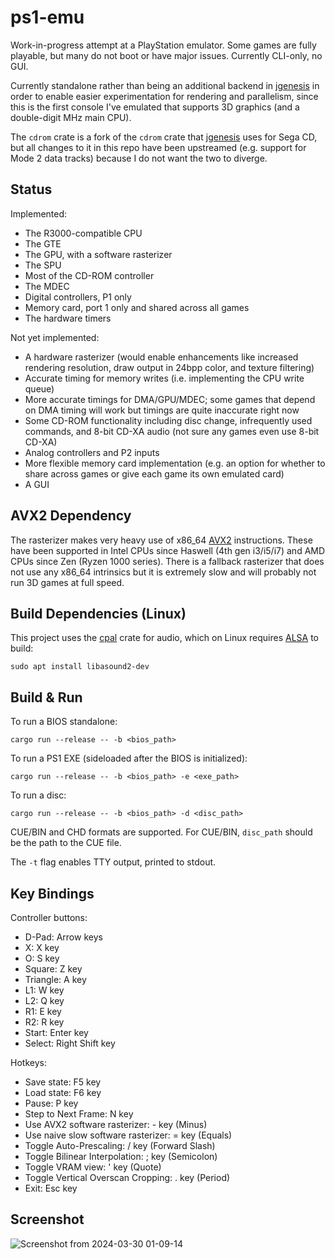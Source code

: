 # ps1-emu

Work-in-progress attempt at a PlayStation emulator. Some games are fully playable, but many do not boot or have major issues. Currently CLI-only, no GUI.

Currently standalone rather than being an additional backend in [jgenesis](https://github.com/jsgroth/jgenesis) in order to enable easier experimentation for rendering and parallelism, since this is the first console I've emulated that supports 3D graphics (and a double-digit MHz main CPU).

The `cdrom` crate is a fork of the `cdrom` crate that [jgenesis](https://github.com/jsgroth/jgenesis) uses for Sega CD, but all changes to it in this repo have been upstreamed (e.g. support for Mode 2 data tracks) because I do not want the two to diverge.

## Status

Implemented:
* The R3000-compatible CPU
* The GTE
* The GPU, with a software rasterizer
* The SPU
* Most of the CD-ROM controller
* The MDEC
* Digital controllers, P1 only
* Memory card, port 1 only and shared across all games
* The hardware timers

Not yet implemented:
* A hardware rasterizer (would enable enhancements like increased rendering resolution, draw output in 24bpp color, and texture filtering)
* Accurate timing for memory writes (i.e. implementing the CPU write queue)
* More accurate timings for DMA/GPU/MDEC; some games that depend on DMA timing will work but timings are quite inaccurate right now
* Some CD-ROM functionality including disc change, infrequently used commands, and 8-bit CD-XA audio (not sure any games even use 8-bit CD-XA)
* Analog controllers and P2 inputs
* More flexible memory card implementation (e.g. an option for whether to share across games or give each game its own emulated card)
* A GUI

## AVX2 Dependency

The rasterizer makes very heavy use of x86_64 [AVX2](https://en.wikipedia.org/wiki/Advanced_Vector_Extensions#Advanced_Vector_Extensions_2) instructions. These have been supported in Intel CPUs since Haswell (4th gen i3/i5/i7) and AMD CPUs since Zen (Ryzen 1000 series). There is a fallback rasterizer that does not use any x86_64 intrinsics but it is extremely slow and will probably not run 3D games at full speed.

## Build Dependencies (Linux)

This project uses the [cpal](https://crates.io/crates/cpal) crate for audio, which on Linux requires [ALSA](https://www.alsa-project.org/wiki/Main_Page) to build:

```
sudo apt install libasound2-dev
```

## Build & Run

To run a BIOS standalone:

```
cargo run --release -- -b <bios_path>
```

To run a PS1 EXE (sideloaded after the BIOS is initialized):
```
cargo run --release -- -b <bios_path> -e <exe_path>
```

To run a disc:
```
cargo run --release -- -b <bios_path> -d <disc_path>
```

CUE/BIN and CHD formats are supported. For CUE/BIN, `disc_path` should be the path to the CUE file.

The `-t` flag enables TTY output, printed to stdout.

## Key Bindings

Controller buttons:
* D-Pad: Arrow keys
* X: X key
* O: S key
* Square: Z key
* Triangle: A key
* L1: W key
* L2: Q key
* R1: E key
* R2: R key
* Start: Enter key
* Select: Right Shift key

Hotkeys:
* Save state: F5 key
* Load state: F6 key
* Pause: P key
* Step to Next Frame: N key
* Use AVX2 software rasterizer: - key (Minus)
* Use naive slow software rasterizer: = key (Equals)
* Toggle Auto-Prescaling: / key (Forward Slash)
* Toggle Bilinear Interpolation: ; key (Semicolon)
* Toggle VRAM view: ' key (Quote)
* Toggle Vertical Overscan Cropping: . key (Period)
* Exit: Esc key

## Screenshot

![Screenshot from 2024-03-30 01-09-14](https://github.com/jsgroth/ps1-emu/assets/1137683/99c35745-31b0-4a1b-8733-321bc8a4a372)

